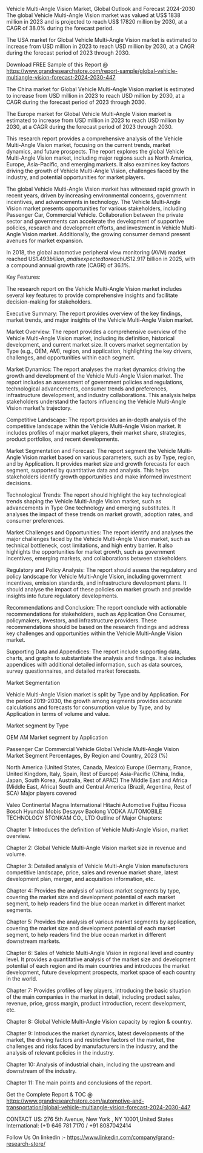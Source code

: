 Vehicle Multi-Angle Vision Market, Global Outlook and Forecast 2024-2030
The global Vehicle Multi-Angle Vision market was valued at US$ 1838 million in 2023 and is projected to reach US$ 17820 million by 2030, at a CAGR of 38.0% during the forecast period.

The USA market for Global Vehicle Multi-Angle Vision market is estimated to increase from USD million in 2023 to reach USD million by 2030, at a CAGR during the forecast period of 2023 through 2030.

Download FREE Sample of this Report @ https://www.grandresearchstore.com/report-sample/global-vehicle-multiangle-vision-forecast-2024-2030-447

The China market for Global Vehicle Multi-Angle Vision market is estimated to increase from USD million in 2023 to reach USD million by 2030, at a CAGR during the forecast period of 2023 through 2030.

The Europe market for Global Vehicle Multi-Angle Vision market is estimated to increase from USD million in 2023 to reach USD million by 2030, at a CAGR during the forecast period of 2023 through 2030.

This research report provides a comprehensive analysis of the Vehicle Multi-Angle Vision market, focusing on the current trends, market dynamics, and future prospects. The report explores the global Vehicle Multi-Angle Vision market, including major regions such as North America, Europe, Asia-Pacific, and emerging markets. It also examines key factors driving the growth of Vehicle Multi-Angle Vision, challenges faced by the industry, and potential opportunities for market players.

The global Vehicle Multi-Angle Vision market has witnessed rapid growth in recent years, driven by increasing environmental concerns, government incentives, and advancements in technology. The Vehicle Multi-Angle Vision market presents opportunities for various stakeholders, including Passenger Car, Commercial Vehicle. Collaboration between the private sector and governments can accelerate the development of supportive policies, research and development efforts, and investment in Vehicle Multi-Angle Vision market. Additionally, the growing consumer demand present avenues for market expansion.

In 2018, the global automotive peripheral view monitoring (AVM) market reached US$1.493 billion, and is expected to reach US$12.917 billion in 2025, with a compound annual growth rate (CAGR) of 36.1%.

Key Features:

The research report on the Vehicle Multi-Angle Vision market includes several key features to provide comprehensive insights and facilitate decision-making for stakeholders.

Executive Summary: The report provides overview of the key findings, market trends, and major insights of the Vehicle Multi-Angle Vision market.

Market Overview: The report provides a comprehensive overview of the Vehicle Multi-Angle Vision market, including its definition, historical development, and current market size. It covers market segmentation by Type (e.g., OEM, AM), region, and application, highlighting the key drivers, challenges, and opportunities within each segment.

Market Dynamics: The report analyses the market dynamics driving the growth and development of the Vehicle Multi-Angle Vision market. The report includes an assessment of government policies and regulations, technological advancements, consumer trends and preferences, infrastructure development, and industry collaborations. This analysis helps stakeholders understand the factors influencing the Vehicle Multi-Angle Vision market's trajectory.

Competitive Landscape: The report provides an in-depth analysis of the competitive landscape within the Vehicle Multi-Angle Vision market. It includes profiles of major market players, their market share, strategies, product portfolios, and recent developments.

Market Segmentation and Forecast: The report segment the Vehicle Multi-Angle Vision market based on various parameters, such as by Type, region, and by Application. It provides market size and growth forecasts for each segment, supported by quantitative data and analysis. This helps stakeholders identify growth opportunities and make informed investment decisions.

Technological Trends: The report should highlight the key technological trends shaping the Vehicle Multi-Angle Vision market, such as advancements in Type One technology and emerging substitutes. It analyses the impact of these trends on market growth, adoption rates, and consumer preferences.

Market Challenges and Opportunities: The report identify and analyses the major challenges faced by the Vehicle Multi-Angle Vision market, such as technical bottleneck, cost limitations, and high entry barrier. It also highlights the opportunities for market growth, such as government incentives, emerging markets, and collaborations between stakeholders.

Regulatory and Policy Analysis: The report should assess the regulatory and policy landscape for Vehicle Multi-Angle Vision, including government incentives, emission standards, and infrastructure development plans. It should analyse the impact of these policies on market growth and provide insights into future regulatory developments.

Recommendations and Conclusion: The report conclude with actionable recommendations for stakeholders, such as Application One Consumer, policymakers, investors, and infrastructure providers. These recommendations should be based on the research findings and address key challenges and opportunities within the Vehicle Multi-Angle Vision market.

Supporting Data and Appendices: The report include supporting data, charts, and graphs to substantiate the analysis and findings. It also includes appendices with additional detailed information, such as data sources, survey questionnaires, and detailed market forecasts.

Market Segmentation

Vehicle Multi-Angle Vision market is split by Type and by Application. For the period 2019-2030, the growth among segments provides accurate calculations and forecasts for consumption value by Type, and by Application in terms of volume and value.

Market segment by Type

OEM
AM
Market segment by Application

Passenger Car
Commercial Vehicle
Global Vehicle Multi-Angle Vision Market Segment Percentages, By Region and Country, 2023 (%)

North America (United States, Canada, Mexico)
Europe (Germany, France, United Kingdom, Italy, Spain, Rest of Europe)
Asia-Pacific (China, India, Japan, South Korea, Australia, Rest of APAC)
The Middle East and Africa (Middle East, Africa)
South and Central America (Brazil, Argentina, Rest of SCA)
Major players covered

Valeo
Continental
Magna International
Hitachi Automotive
Fujitsu
Ficosa
Bosch
Hyundai Mobis
Desaysv
Baolong
VODKA AUTOMOBILE TECHNOLOGY
STONKAM CO., LTD
Outline of Major Chapters:

Chapter 1: Introduces the definition of Vehicle Multi-Angle Vision, market overview.

Chapter 2: Global Vehicle Multi-Angle Vision market size in revenue and volume.

Chapter 3: Detailed analysis of Vehicle Multi-Angle Vision manufacturers competitive landscape, price, sales and revenue market share, latest development plan, merger, and acquisition information, etc.

Chapter 4: Provides the analysis of various market segments by type, covering the market size and development potential of each market segment, to help readers find the blue ocean market in different market segments.

Chapter 5: Provides the analysis of various market segments by application, covering the market size and development potential of each market segment, to help readers find the blue ocean market in different downstream markets.

Chapter 6: Sales of Vehicle Multi-Angle Vision in regional level and country level. It provides a quantitative analysis of the market size and development potential of each region and its main countries and introduces the market development, future development prospects, market space of each country in the world.

Chapter 7: Provides profiles of key players, introducing the basic situation of the main companies in the market in detail, including product sales, revenue, price, gross margin, product introduction, recent development, etc.

Chapter 8: Global Vehicle Multi-Angle Vision capacity by region & country.

Chapter 9: Introduces the market dynamics, latest developments of the market, the driving factors and restrictive factors of the market, the challenges and risks faced by manufacturers in the industry, and the analysis of relevant policies in the industry.

Chapter 10: Analysis of industrial chain, including the upstream and downstream of the industry.

Chapter 11: The main points and conclusions of the report.

Get the Complete Report & TOC @ https://www.grandresearchstore.com/automotive-and-transportation/global-vehicle-multiangle-vision-forecast-2024-2030-447

CONTACT US:
276 5th Avenue, New York , NY 10001,United States
International: (+1) 646 781 7170 / +91 8087042414

Follow Us On linkedin :- https://www.linkedin.com/company/grand-research-store/
